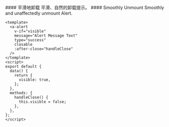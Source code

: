 <cn>
#### 平滑地卸载
平滑、自然的卸载提示。
</cn>

<us>
#### Smoothly Unmount
Smoothly and unaffectedly unmount Alert.
</us>

```vue
<template>
  <a-alert
    v-if="visible"
    message="Alert Message Text"
    type="success"
    closable
    :after-close="handleClose"
  />
</template>
<script>
export default {
  data() {
    return {
      visible: true,
    };
  },
  methods: {
    handleClose() {
      this.visible = false;
    },
  },
};
</script>
```
